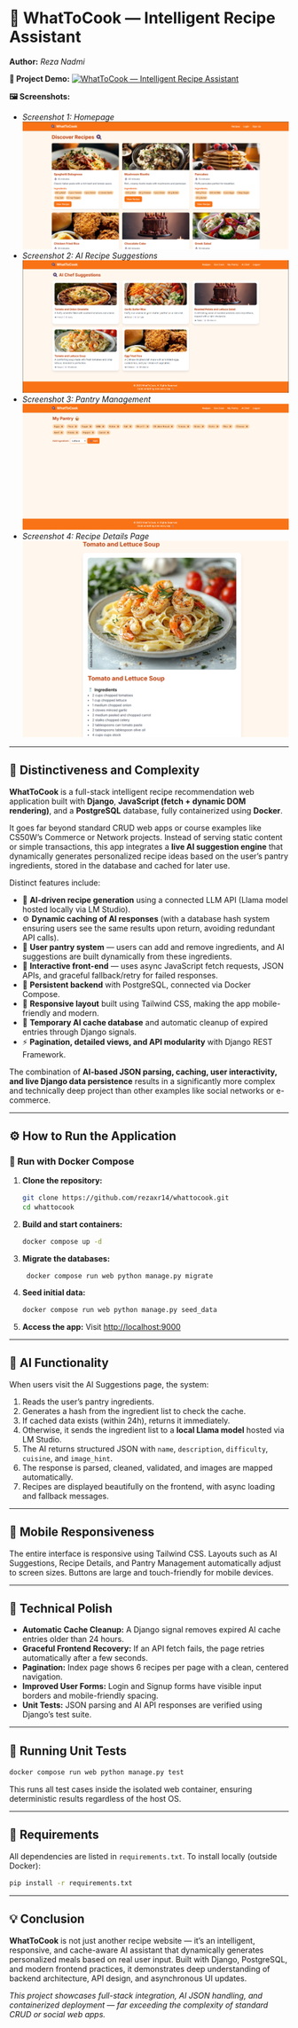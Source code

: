 # 🍳 WhatToCook — Intelligent Recipe Assistant

**Author:** *Reza Nadmi*

**🎥 Project Demo:** [![WhatToCook — Intelligent Recipe Assistant](https://i.ytimg.com/an_webp/bEDYRpNFxOQ/mqdefault_6s.webp?du=3000&sqp=CLzT2McG&rs=AOn4CLAsU4P3QzrDpiqHD_R5APn8KLIZWQ)](https://www.youtube.com/watch?v=bEDYRpNFxOQ)

**🖼️ Screenshots:**

* *Screenshot 1: Homepage* ![Homepage](/media/readme_images/homepage.png)
* *Screenshot 2: AI Recipe Suggestions*![AI Recipe Suggestions](/media/readme_images/AI%20Recipe%20Suggestions.png)
* *Screenshot 3: Pantry Management*![Homepage](/media/readme_images/Pantry%20Management.png)
* *Screenshot 4: Recipe Details Page*![Homepage](/media/readme_images/Recipe%20Details%20Page.png)

---

## 🧩 Distinctiveness and Complexity

**WhatToCook** is a full-stack intelligent recipe recommendation web application built with **Django**, **JavaScript (fetch + dynamic DOM rendering)**, and a **PostgreSQL** database, fully containerized using **Docker**.

It goes far beyond standard CRUD web apps or course examples like CS50W’s Commerce or Network projects. Instead of serving static content or simple transactions, this app integrates a **live AI suggestion engine** that dynamically generates personalized recipe ideas based on the user’s pantry ingredients, stored in the database and cached for later use.

Distinct features include:

* 🧠 **AI-driven recipe generation** using a connected LLM API (Llama model hosted locally via LM Studio).
* ⚙️ **Dynamic caching of AI responses** (with a database hash system ensuring users see the same results upon return, avoiding redundant API calls).
* 🥕 **User pantry system** — users can add and remove ingredients, and AI suggestions are built dynamically from these ingredients.
* 🧾 **Interactive front-end** — uses async JavaScript fetch requests, JSON APIs, and graceful fallback/retry for failed responses.
* 💾 **Persistent backend** with PostgreSQL, connected via Docker Compose.
* 📱 **Responsive layout** built using Tailwind CSS, making the app mobile-friendly and modern.
* 🔁 **Temporary AI cache database** and automatic cleanup of expired entries through Django signals.
* ⚡ **Pagination, detailed views, and API modularity** with Django REST Framework.

The combination of **AI-based JSON parsing, caching, user interactivity, and live Django data persistence** results in a significantly more complex and technically deep project than other examples like social networks or e-commerce.


---

## ⚙️ How to Run the Application

### 🐳 Run with Docker Compose

1. **Clone the repository:**

   ```bash
   git clone https://github.com/rezaxr14/whattocook.git
   cd whattocook
   ```

2. **Build and start containers:**

   ```bash
   docker compose up -d
   ```
3. **Migrate the databases:**

   ```
    docker compose run web python manage.py migrate
   ```

4. **Seed initial data:**

   ```bash
   docker compose run web python manage.py seed_data
   ```

5. **Access the app:**
   Visit [http://localhost:9000](http://localhost:9000)

---

## 🧠 AI Functionality

When users visit the AI Suggestions page, the system:

1. Reads the user’s pantry ingredients.
2. Generates a hash from the ingredient list to check the cache.
3. If cached data exists (within 24h), returns it immediately.
4. Otherwise, it sends the ingredient list to a **local Llama model** hosted via LM Studio.
5. The AI returns structured JSON with `name`, `description`, `difficulty`, `cuisine`, and `image_hint`.
6. The response is parsed, cleaned, validated, and images are mapped automatically.
7. Recipes are displayed beautifully on the frontend, with async loading and fallback messages.

---

## 📱 Mobile Responsiveness

The entire interface is responsive using Tailwind CSS. Layouts such as AI Suggestions, Recipe Details, and Pantry Management automatically adjust to screen sizes. Buttons are large and touch-friendly for mobile devices.

---

## 🧹 Technical Polish

* **Automatic Cache Cleanup:** A Django signal removes expired AI cache entries older than 24 hours.
* **Graceful Frontend Recovery:** If an API fetch fails, the page retries automatically after a few seconds.
* **Pagination:** Index page shows 6 recipes per page with a clean, centered navigation.
* **Improved User Forms:** Login and Signup forms have visible input borders and mobile-friendly spacing.
* **Unit Tests:** JSON parsing and AI API responses are verified using Django’s test suite.

---

## 🧪 Running Unit Tests

```bash
docker compose run web python manage.py test
```

This runs all test cases inside the isolated web container, ensuring deterministic results regardless of the host OS.

---


## 🧰 Requirements

All dependencies are listed in `requirements.txt`. To install locally (outside Docker):

```bash
pip install -r requirements.txt
```

---

## 💡 Conclusion

**WhatToCook** is not just another recipe website — it’s an intelligent, responsive, and cache-aware AI assistant that dynamically generates personalized meals based on real user input. Built with Django, PostgreSQL, and modern frontend practices, it demonstrates deep understanding of backend architecture, API design, and asynchronous UI updates.

*This project showcases full-stack integration, AI JSON handling, and containerized deployment — far exceeding the complexity of standard CRUD or social web apps.*
